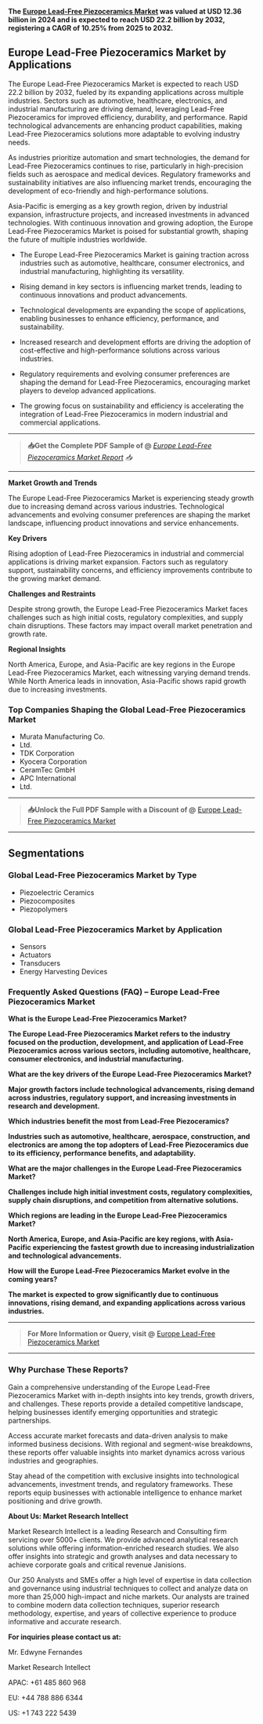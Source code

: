 <p><strong>The <a href="https://www.marketresearchintellect.com/download-sample/?rid=932676&amp;utm_source=Pulse-April-Europe&amp;utm_medium=852">Europe Lead-Free Piezoceramics Market</a> was valued at USD 12.36 billion in 2024 and is expected to reach USD 22.2 billion by 2032, registering a CAGR of 10.25% from 2025 to 2032.</strong></p><h2>Europe Lead-Free Piezoceramics Market by Applications&nbsp;</h2><p><p>The Europe Lead-Free Piezoceramics Market is expected to reach USD 22.2 billion by 2032, fueled by its expanding applications across multiple industries. Sectors such as automotive, healthcare, electronics, and industrial manufacturing are driving demand, leveraging Lead-Free Piezoceramics for improved efficiency, durability, and performance. Rapid technological advancements are enhancing product capabilities, making Lead-Free Piezoceramics solutions more adaptable to evolving industry needs.</p><p>As industries prioritize automation and smart technologies, the demand for Lead-Free Piezoceramics continues to rise, particularly in high-precision fields such as aerospace and medical devices. Regulatory frameworks and sustainability initiatives are also influencing market trends, encouraging the development of eco-friendly and high-performance solutions.</p><p>Asia-Pacific is emerging as a key growth region, driven by industrial expansion, infrastructure projects, and increased investments in advanced technologies. With continuous innovation and growing adoption, the Europe Lead-Free Piezoceramics Market is poised for substantial growth, shaping the future of multiple industries worldwide.</p></p><ul><li><p>The Europe Lead-Free Piezoceramics Market is gaining traction across industries such as automotive, healthcare, consumer electronics, and industrial manufacturing, highlighting its versatility.</p></li><li><p>Rising demand in key sectors is influencing market trends, leading to continuous innovations and product advancements.</p></li><li><p>Technological developments are expanding the scope of applications, enabling businesses to enhance efficiency, performance, and sustainability.</p></li><li><p>Increased research and development efforts are driving the adoption of cost-effective and high-performance solutions across various industries.</p></li><li><p>Regulatory requirements and evolving consumer preferences are shaping the demand for Lead-Free Piezoceramics, encouraging market players to develop advanced applications.</p></li><li><p>The growing focus on sustainability and efficiency is accelerating the integration of Lead-Free Piezoceramics in modern industrial and commercial applications.</p></li></ul><hr /><blockquote><p><strong><span class="font-[700]">📥Get the Complete PDF Sample of @ </span></strong><em><span class="font-[700]"><a href="https://www.marketresearchintellect.com/download-sample/?rid=932676&amp;utm_source=Pulse-April-Europe&amp;utm_medium=852" target="_blank" data-tracking-control-name="article-ssr-frontend-pulse_little-text-block" data-tracking-will-navigate="" data-test-link="">Europe Lead-Free Piezoceramics Market Report</a>&nbsp;📥</span></em></p></blockquote><hr /><p class="" data-start="77" data-end="360"><strong data-start="77" data-end="105">Market Growth and Trends</strong></p><p class="" data-start="77" data-end="360">The Europe Lead-Free Piezoceramics Market is experiencing steady growth due to increasing demand across various industries. Technological advancements and evolving consumer preferences are shaping the market landscape, influencing product innovations and service enhancements.</p><p class="" data-start="362" data-end="606"><strong data-start="362" data-end="377">Key Drivers</strong></p><p class="" data-start="362" data-end="606">Rising adoption of Lead-Free Piezoceramics in industrial and commercial applications is driving market expansion. Factors such as regulatory support, sustainability concerns, and efficiency improvements contribute to the growing market demand.</p><p class="" data-start="608" data-end="849"><strong data-start="608" data-end="637">Challenges and Restraints</strong></p><p class="" data-start="608" data-end="849">Despite strong growth, the Europe Lead-Free Piezoceramics Market faces challenges such as high initial costs, regulatory complexities, and supply chain disruptions. These factors may impact overall market penetration and growth rate.</p><p class="" data-start="851" data-end="1095"><strong data-start="851" data-end="872">Regional Insights</strong></p><p class="" data-start="851" data-end="1095">North America, Europe, and Asia-Pacific are key regions in the Europe Lead-Free Piezoceramics Market, each witnessing varying demand trends. While North America leads in innovation, Asia-Pacific shows rapid growth due to increasing investments.</p><p><h3>Top Companies Shaping the Global Lead-Free Piezoceramics Market </h3><ul><li>Murata Manufacturing Co.</li><li>Ltd.</li><li>TDK Corporation</li><li>Kyocera Corporation</li><li>CeramTec GmbH</li><li>APC International</li><li>Ltd.</li></ul></p><hr /><blockquote><p><strong>📥Unlock the Full PDF Sample with a Discount of @</strong> <a href="https://www.marketresearchintellect.com/ask-for-discount/?rid=932676&amp;utm_source=Pulse-April-Europe&amp;utm_medium=852">Europe Lead-Free Piezoceramics Market</a></p></blockquote><hr /><p><h2>Segmentations</h2><h3>Global Lead-Free Piezoceramics Market by Type</h3><ul><li>Piezoelectric Ceramics</li><li>Piezocomposites</li><li>Piezopolymers</li></ul><h3>Global Lead-Free Piezoceramics Market by Application</h3><ul><li>Sensors</li><li>Actuators</li><li>Transducers</li><li>Energy Harvesting Devices</li></ul></p><h3><strong>Frequently Asked Questions (FAQ) &ndash; Europe Lead-Free Piezoceramics Market</strong></h3><p><strong>What is the Europe Lead-Free Piezoceramics Market?</strong></p><p><strong>The Europe Lead-Free Piezoceramics Market refers to the industry focused on the production, development, and application of Lead-Free Piezoceramics across various sectors, including automotive, healthcare, consumer electronics, and industrial manufacturing.</strong></p><p><strong>What are the key drivers of the Europe Lead-Free Piezoceramics Market?</strong></p><p><strong>Major growth factors include technological advancements, rising demand across industries, regulatory support, and increasing investments in research and development.</strong></p><p><strong>Which industries benefit the most from Lead-Free Piezoceramics?</strong></p><p><strong>Industries such as automotive, healthcare, aerospace, construction, and electronics are among the top adopters of Lead-Free Piezoceramics due to its efficiency, performance benefits, and adaptability.</strong></p><p><strong>What are the major challenges in the Europe Lead-Free Piezoceramics Market?</strong></p><p><strong>Challenges include high initial investment costs, regulatory complexities, supply chain disruptions, and competition from alternative solutions.</strong></p><p><strong>Which regions are leading in the Europe Lead-Free Piezoceramics Market?</strong></p><p><strong>North America, Europe, and Asia-Pacific are key regions, with Asia-Pacific experiencing the fastest growth due to increasing industrialization and technological advancements.</strong></p><p><strong>How will the Europe Lead-Free Piezoceramics Market evolve in the coming years?</strong></p><p><strong>The market is expected to grow significantly due to continuous innovations, rising demand, and expanding applications across various industries.</strong></p><hr /><blockquote><p><span class="font-[700]"><strong>For More Information or Query, visit&nbsp;@</strong>&nbsp;</span><span class="font-[700]"><a href="https://www.marketresearchintellect.com/product/global-lead-free-piezoceramics-market/?utm_source=Linkedin&utm_medium=852" target="_blank" data-tracking-control-name="article-ssr-frontend-pulse_little-text-block" data-tracking-will-navigate="" data-test-link="">Europe Lead-Free Piezoceramics Market</a></span></p></blockquote><hr /><h3><strong data-start="0" data-end="31">Why Purchase These Reports?</strong></h3><p class="" data-start="35" data-end="297">Gain a comprehensive understanding of the Europe Lead-Free Piezoceramics Market with in-depth insights into key trends, growth drivers, and challenges. These reports provide a detailed competitive landscape, helping businesses identify emerging opportunities and strategic partnerships.</p><p class="" data-start="299" data-end="540">Access accurate market forecasts and data-driven analysis to make informed business decisions. With regional and segment-wise breakdowns, these reports offer valuable insights into market dynamics across various industries and geographies.</p><p class="" data-start="542" data-end="784">Stay ahead of the competition with exclusive insights into technological advancements, investment trends, and regulatory frameworks. These reports equip businesses with actionable intelligence to enhance market positioning and drive growth.</p><p><strong><span class="font-[700]">About Us: Market Research Intellect</span></strong></p><p><span class="">Market Research Intellect is a leading Research and Consulting firm servicing over 5000+ clients. We provide advanced analytical research solutions while offering information-enriched research studies.&nbsp;</span>We also offer insights into strategic and growth analyses and data necessary to achieve corporate goals and critical revenue Janisions.</p><p><span class="">Our 250 Analysts and SMEs offer a high level of expertise in data collection and governance using industrial techniques to collect and analyze data on more than 25,000 high-impact and niche markets. Our analysts are trained to combine modern data collection techniques, superior research methodology, expertise, and years of collective experience to produce informative and accurate research.</span></p><p><strong>For inquiries please contact us at:</strong></p><p>Mr. Edwyne Fernandes</p><p>Market Research Intellect</p><p>APAC: +61 485 860 968</p><p>EU: +44 788 886 6344</p><p>US: +1 743 222 5439</p>